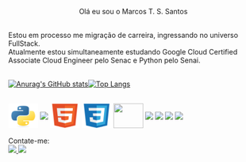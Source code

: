 <p align="center", size-tex="40rem", color=blue>Olá eu sou o Marcos T. S. Santos</p><br>
Estou em processo me migração de carreira, ingressando no universo FullStack.<br>
Atualmente estou simultaneamente estudando Google Cloud Certified Associate Cloud Engineer pelo Senac e Python pelo Senai.<br>
<br>

[![Anurag's GitHub stats](https://github-readme-stats.vercel.app/api?username=marcostsantos-dev&theme=dark&show_icons=true)](https://github.com/marcostsantos-dev/github-readme-stats)[![Top Langs](https://github-readme-stats.vercel.app/api/top-langs/?username=marcostsantos-dev&layout=donut&theme=dark)](https://github.com/marcostsantos-dev/github-readme-stats)<br>

<div style="display: inline_block"><br>
  <img align="center" height="50" width="60" src="https://raw.githubusercontent.com/devicons/devicon/master/icons/python/python-original.svg">
  <img align="center" heigth="70" width="80" src="https://img.shields.io/badge/JavaScript-323330?style=for-the-badge&logo=javascript&logoColor=F7DF1E">
  <img align="center" height="50" width="60" src="https://raw.githubusercontent.com/devicons/devicon/master/icons/html5/html5-original.svg">
  <img align="center" height="50" width="60" src="https://raw.githubusercontent.com/devicons/devicon/master/icons/css3/css3-original.svg">
  <img align="center" height="50" width="60" src="https://cdn.jsdelivr.net/gh/devicons/devicon@latest/icons/azuresqldatabase/azuresqldatabase-original.svg" />
  <img align="center" heigth="50" width="60" src="https://cdn.jsdelivr.net/gh/devicons/devicon@latest/icons/mysql/mysql-original-wordmark.svg" />
  <img align="center" heigth="50" width="60" src="https://cdn.jsdelivr.net/gh/devicons/devicon@latest/icons/github/github-original.svg" />
  <img align="center" heigth="50" width="60" src="https://cdn.jsdelivr.net/gh/devicons/devicon@latest/icons/vscode/vscode-original-wordmark.svg" />
  <img align="center" heigth="50" width="60" src="https://cdn.jsdelivr.net/gh/devicons/devicon@latest/icons/kubernetes/kubernetes-original.svg" />
  
          
          
</div><br>
Contate-me:
<div>
  <!--contatos-->
  <a href="mailto:marcos.ts.serdeira@gmail.com"><img src="https://img.shields.io/badge/Gmail-D14836?style=for-the-badge&logo=gmail&logoColor=white">
  <a href="www.linkedin.com/in/marcos-santos-a98aa32b4"><img src="https://img.shields.io/badge/LinkedIn-0077B5?style=for-the-badge&logo=linkedin&logoColor=white">
</div>

